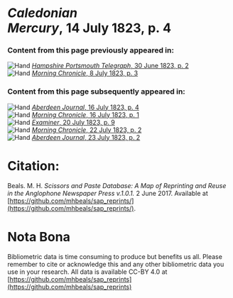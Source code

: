 # *Caledonian Mercury*, 14 July 1823, p. 4  
  
### Content from this page previously appeared in:  
![Hand](http://scissorsandpaste.net/wp-content/uploads/2017/06/smallhandpointer.png) [*Hampshire Portsmouth Telegraph*, 30 June 1823, p. 2](https://mhbeals.github.io/sap_html/Hampshire-Portsmouth-Telegraph/Hampshire-Portsmouth-Telegraph-30-June-1823-p-2)  
![Hand](http://scissorsandpaste.net/wp-content/uploads/2017/06/smallhandpointer.png) [*Morning Chronicle*, 8 July 1823, p. 3](https://mhbeals.github.io/sap_html/Morning-Chronicle/Morning-Chronicle-8-July-1823-p-3)  
  
### Content from this page subsequently appeared in:  
![Hand](http://scissorsandpaste.net/wp-content/uploads/2017/06/smallhandpointer.png) [*Aberdeen Journal*, 16 July 1823, p. 4](https://mhbeals.github.io/sap_html/Aberdeen-Journal/Aberdeen-Journal-16-July-1823-p-4)  
![Hand](http://scissorsandpaste.net/wp-content/uploads/2017/06/smallhandpointer.png) [*Morning Chronicle*, 16 July 1823, p. 1](https://mhbeals.github.io/sap_html/Morning-Chronicle/Morning-Chronicle-16-July-1823-p-1)  
![Hand](http://scissorsandpaste.net/wp-content/uploads/2017/06/smallhandpointer.png) [*Examiner*, 20 July 1823, p. 9](https://mhbeals.github.io/sap_html/Examiner/Examiner-20-July-1823-p-9)  
![Hand](http://scissorsandpaste.net/wp-content/uploads/2017/06/smallhandpointer.png) [*Morning Chronicle*, 22 July 1823, p. 2](https://mhbeals.github.io/sap_html/Morning-Chronicle/Morning-Chronicle-22-July-1823-p-2)  
![Hand](http://scissorsandpaste.net/wp-content/uploads/2017/06/smallhandpointer.png) [*Aberdeen Journal*, 23 July 1823, p. 2](https://mhbeals.github.io/sap_html/Aberdeen-Journal/Aberdeen-Journal-23-July-1823-p-2)  


# Citation: 

Beals. M. H. *Scissors and Paste Database: A Map of Reprinting and Reuse in the Anglophone Newspaper Press v.1.0.1.* 2 June 2017. Available at [https://github.com/mhbeals/sap_reprints/](https://github.com/mhbeals/sap_reprints/). 

# Nota Bona

Bibliometric data is time consuming to produce but benefits us all. Please remember to cite or acknowledge this and any other bibliometric data you use in your research. All data is available CC-BY 4.0 at [https://github.com/mhbeals/sap_reprints](https://github.com/mhbeals/sap_reprints)